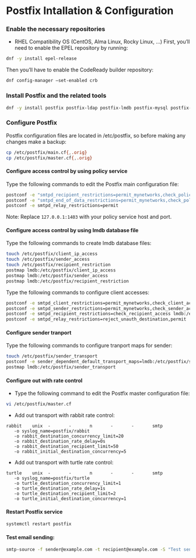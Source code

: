 Postfix Intallation & Configuration 
===================================

### Enable the necessary repositories
* RHEL Compatibility OS (CentOS, Alma Linux, Rocky Linux, ...)
First, you’ll need to enable the EPEL repository by running:
```sh
dnf -y install epel-release
```

Then you’ll have to enable the CodeReady builder repository:
```sh
dnf config-manager –set-enabled crb
```

### Install Postfix and the related tools
```sh
dnf -y install postfix postfix-ldap postfix-lmdb postfix-mysql postfix-pcre
```

### Configure Postfix
Postfix configuration files are located in /etc/postfix,
so before making any changes make a backup:
```sh
cp /etc/postfix/main.cf{,.orig}
cp /etc/postfix/master.cf{,.orig}
```

#### Configure access control by using policy service
Type the following commands to edit the Postfix main configuration file:
```sh
postconf -e "smtpd_recipient_restrictions=permit_mynetworks,check_policy_service inet:127.0.0.1:1403,reject"
postconf -e "smtpd_end_of_data_restrictions=permit_mynetworks,check_policy_service inet:127.0.0.1:1403,reject"
postconf -e smtpd_relay_restrictions=permit
```
Note: Replace `127.0.0.1:1403` with your policy service host and port.

#### Configure access control by using lmdb database file
Type the following commands to create lmdb database files:
```sh
touch /etc/postfix/client_ip_access
touch /etc/postfix/sender_access
touch /etc/postfix/recipient_restriction
postmap lmdb:/etc/postfix/client_ip_access
postmap lmdb:/etc/postfix/sender_access
postmap lmdb:/etc/postfix/recipient_restriction
```

Type the following commands to configure client accesses:
```sh
postconf -e smtpd_client_restrictions=permit_mynetworks,check_client_access lmdb:/etc/postfix/client_ip_access,reject
postconf -e smtpd_sender_restrictions=permit_mynetworks,check_sender_access lmdb:/etc/postfix/sender_access,reject
postconf -e smtpd_recipient_restrictions=check_recipient_access lmdb:/etc/postfix/recipient_restriction
postconf -e smtpd_relay_restrictions=reject_unauth_destination,permit
```

#### Configure sender tranport
Type the following commands to configure tranport maps for sender:
```sh
touch /etc/postfix/sender_transport
postconf -e sender_dependent_default_transport_maps=lmdb:/etc/postfix/sender_transport
postmap lmdb:/etc/postfix/sender_transport
```

#### Configure out with rate control

* Type the following command to edit the Postfix master configuration file:
```sh
vi /etc/postfix/master.cf
```

* Add out transport with rabbit rate control:
```
rabbit    unix  -       -       n       -       -       smtp
   -o syslog_name=postfix/rabbit
   -o rabbit_destination_concurrency_limit=20
   -o rabbit_destination_rate_delay=0s
   -o rabbit_destination_recipient_limit=50
   -o rabbit_initial_destination_concurrency=5
```

* Add out transport with turtle rate control:
```
turtle    unix  -       -       n       -       -       smtp
   -o syslog_name=postfix/turtle
   -o turtle_destination_concurrency_limit=1
   -o turtle_destination_rate_delay=1s
   -o turtle_destination_recipient_limit=2
   -o turtle_initial_destination_concurrency=1
```

#### Restart Postfix service
```sh
systemctl restart postfix
```

#### Test email sending:
```sh
smtp-source -f sender@example.com -t recipient@example.com -S "Test send mail" 127.0.0.1:25
```
